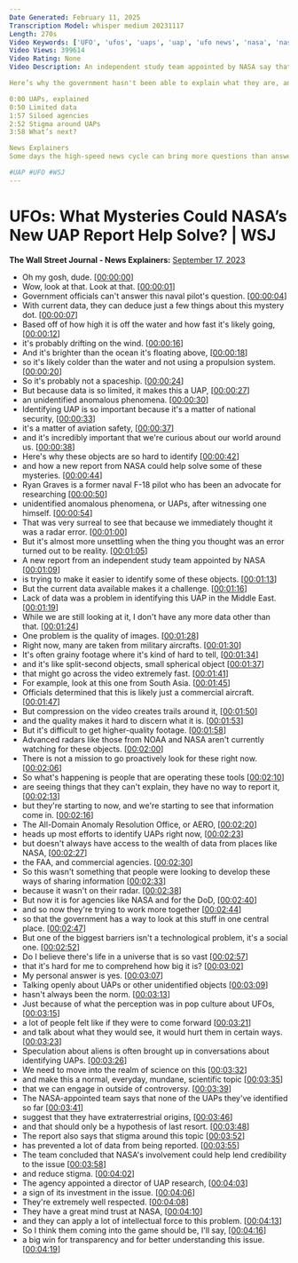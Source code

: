 ```yaml
---
Date Generated: February 11, 2025
Transcription Model: whisper medium 20231117
Length: 270s
Video Keywords: ['UFO', 'ufos', 'uaps', 'uap', 'ufo news', 'nasa', 'nasa news', 'uap report', 'wsj', 'ufo report', 'unidentified anomalous phenomena', 'national security', 'aerospace', 'aviation', 'aviation safety', 'limited data', 'navy', 'navy news', 'nasa ufo', 'ufo sighting', 'uap news', 'uap meaning', 'noaa', 'aaro', 'FAA', 'All-domain Anomaly Resolution Office', 'aliens', 'unidentified objects', 'nasa uaps', 'nasa uap report', 'nasa ufo report', 'uap research', 'stigma around ufos', 'ufo research', 'siloed agencies', 'alien', 'nasa uap', 'nasa ufo news', 'usnews']
Video Views: 399614
Video Rating: None
Video Description: An independent study team appointed by NASA say that they haven’t found evidence of “extraterrestrial” unidentified anomalous phenomena, or UAPs, but a number of these discoveries are still a mystery.

Here’s why the government hasn't been able to explain what they are, and why NASA’s involvement could be a big step.

0:00 UAPs, explained
0:50 Limited data
1:57 Siloed agencies
2:52 Stigma around UAPs
3:58 What’s next?

News Explainers
Some days the high-speed news cycle can bring more questions than answers. WSJ’s news explainers break down the day's biggest stories into bite-size pieces to help you make sense of the news.

#UAP #UFO #WSJ
---
```


# UFOs: What Mysteries Could NASA’s New UAP Report Help Solve? | WSJ
**The Wall Street Journal - News Explainers:** [September 17, 2023](https://www.youtube.com/watch?v=RKnXUlwdG6w)
*  Oh my gosh, dude. [[00:00:00](https://www.youtube.com/watch?v=RKnXUlwdG6w&t=0.0s)]
*  Wow, look at that. Look at that. [[00:00:01](https://www.youtube.com/watch?v=RKnXUlwdG6w&t=1.6s)]
*  Government officials can't answer this naval pilot's question. [[00:00:04](https://www.youtube.com/watch?v=RKnXUlwdG6w&t=4.24s)]
*  With current data, they can deduce just a few things about this mystery dot. [[00:00:07](https://www.youtube.com/watch?v=RKnXUlwdG6w&t=7.68s)]
*  Based off of how high it is off the water and how fast it's likely going, [[00:00:12](https://www.youtube.com/watch?v=RKnXUlwdG6w&t=12.32s)]
*  it's probably drifting on the wind. [[00:00:16](https://www.youtube.com/watch?v=RKnXUlwdG6w&t=16.32s)]
*  And it's brighter than the ocean it's floating above, [[00:00:18](https://www.youtube.com/watch?v=RKnXUlwdG6w&t=18.240000000000002s)]
*  so it's likely colder than the water and not using a propulsion system. [[00:00:20](https://www.youtube.com/watch?v=RKnXUlwdG6w&t=20.48s)]
*  So it's probably not a spaceship. [[00:00:24](https://www.youtube.com/watch?v=RKnXUlwdG6w&t=24.64s)]
*  But because data is so limited, it makes this a UAP, [[00:00:27](https://www.youtube.com/watch?v=RKnXUlwdG6w&t=27.2s)]
*  an unidentified anomalous phenomena. [[00:00:30](https://www.youtube.com/watch?v=RKnXUlwdG6w&t=30.64s)]
*  Identifying UAP is so important because it's a matter of national security, [[00:00:33](https://www.youtube.com/watch?v=RKnXUlwdG6w&t=33.519999999999996s)]
*  it's a matter of aviation safety, [[00:00:37](https://www.youtube.com/watch?v=RKnXUlwdG6w&t=37.36s)]
*  and it's incredibly important that we're curious about our world around us. [[00:00:38](https://www.youtube.com/watch?v=RKnXUlwdG6w&t=38.96s)]
*  Here's why these objects are so hard to identify [[00:00:42](https://www.youtube.com/watch?v=RKnXUlwdG6w&t=42.16s)]
*  and how a new report from NASA could help solve some of these mysteries. [[00:00:44](https://www.youtube.com/watch?v=RKnXUlwdG6w&t=44.8s)]
*  Ryan Graves is a former naval F-18 pilot who has been an advocate for researching [[00:00:50](https://www.youtube.com/watch?v=RKnXUlwdG6w&t=50.0s)]
*  unidentified anomalous phenomena, or UAPs, after witnessing one himself. [[00:00:54](https://www.youtube.com/watch?v=RKnXUlwdG6w&t=54.96s)]
*  That was very surreal to see that because we immediately thought it was a radar error. [[00:01:00](https://www.youtube.com/watch?v=RKnXUlwdG6w&t=60.0s)]
*  But it's almost more unsettling when the thing you thought was an error turned out to be reality. [[00:01:05](https://www.youtube.com/watch?v=RKnXUlwdG6w&t=65.04s)]
*  A new report from an independent study team appointed by NASA [[00:01:09](https://www.youtube.com/watch?v=RKnXUlwdG6w&t=69.92s)]
*  is trying to make it easier to identify some of these objects. [[00:01:13](https://www.youtube.com/watch?v=RKnXUlwdG6w&t=73.36s)]
*  But the current data available makes it a challenge. [[00:01:16](https://www.youtube.com/watch?v=RKnXUlwdG6w&t=76.56s)]
*  Lack of data was a problem in identifying this UAP in the Middle East. [[00:01:19](https://www.youtube.com/watch?v=RKnXUlwdG6w&t=79.84s)]
*  While we are still looking at it, I don't have any more data other than that. [[00:01:24](https://www.youtube.com/watch?v=RKnXUlwdG6w&t=84.39999999999999s)]
*  One problem is the quality of images. [[00:01:28](https://www.youtube.com/watch?v=RKnXUlwdG6w&t=88.47999999999999s)]
*  Right now, many are taken from military aircrafts. [[00:01:30](https://www.youtube.com/watch?v=RKnXUlwdG6w&t=90.8s)]
*  It's often grainy footage where it's kind of hard to tell, [[00:01:34](https://www.youtube.com/watch?v=RKnXUlwdG6w&t=94.08s)]
*  and it's like split-second objects, small spherical object [[00:01:37](https://www.youtube.com/watch?v=RKnXUlwdG6w&t=97.91999999999999s)]
*  that might go across the video extremely fast. [[00:01:41](https://www.youtube.com/watch?v=RKnXUlwdG6w&t=101.91999999999999s)]
*  For example, look at this one from South Asia. [[00:01:45](https://www.youtube.com/watch?v=RKnXUlwdG6w&t=105.11999999999999s)]
*  Officials determined that this is likely just a commercial aircraft. [[00:01:47](https://www.youtube.com/watch?v=RKnXUlwdG6w&t=107.36s)]
*  But compression on the video creates trails around it, [[00:01:50](https://www.youtube.com/watch?v=RKnXUlwdG6w&t=110.88s)]
*  and the quality makes it hard to discern what it is. [[00:01:53](https://www.youtube.com/watch?v=RKnXUlwdG6w&t=113.75999999999999s)]
*  But it's difficult to get higher-quality footage. [[00:01:58](https://www.youtube.com/watch?v=RKnXUlwdG6w&t=118.08s)]
*  Advanced radars like those from NOAA and NASA aren't currently watching for these objects. [[00:02:00](https://www.youtube.com/watch?v=RKnXUlwdG6w&t=120.96s)]
*  There is not a mission to go proactively look for these right now. [[00:02:06](https://www.youtube.com/watch?v=RKnXUlwdG6w&t=126.96s)]
*  So what's happening is people that are operating these tools [[00:02:10](https://www.youtube.com/watch?v=RKnXUlwdG6w&t=130.72s)]
*  are seeing things that they can't explain, they have no way to report it, [[00:02:13](https://www.youtube.com/watch?v=RKnXUlwdG6w&t=133.92s)]
*  but they're starting to now, and we're starting to see that information come in. [[00:02:16](https://www.youtube.com/watch?v=RKnXUlwdG6w&t=136.72s)]
*  The All-Domain Anomaly Resolution Office, or AERO, [[00:02:20](https://www.youtube.com/watch?v=RKnXUlwdG6w&t=140.24s)]
*  heads up most efforts to identify UAPs right now, [[00:02:23](https://www.youtube.com/watch?v=RKnXUlwdG6w&t=143.84s)]
*  but doesn't always have access to the wealth of data from places like NASA, [[00:02:27](https://www.youtube.com/watch?v=RKnXUlwdG6w&t=147.04000000000002s)]
*  the FAA, and commercial agencies. [[00:02:30](https://www.youtube.com/watch?v=RKnXUlwdG6w&t=150.64000000000001s)]
*  So this wasn't something that people were looking to develop these ways of sharing information [[00:02:33](https://www.youtube.com/watch?v=RKnXUlwdG6w&t=153.28s)]
*  because it wasn't on their radar. [[00:02:38](https://www.youtube.com/watch?v=RKnXUlwdG6w&t=158.32000000000002s)]
*  But now it is for agencies like NASA and for the DoD, [[00:02:40](https://www.youtube.com/watch?v=RKnXUlwdG6w&t=160.16000000000003s)]
*  and so now they're trying to work more together [[00:02:44](https://www.youtube.com/watch?v=RKnXUlwdG6w&t=164.4s)]
*  so that the government has a way to look at this stuff in one central place. [[00:02:47](https://www.youtube.com/watch?v=RKnXUlwdG6w&t=167.6s)]
*  But one of the biggest barriers isn't a technological problem, it's a social one. [[00:02:52](https://www.youtube.com/watch?v=RKnXUlwdG6w&t=172.0s)]
*  Do I believe there's life in a universe that is so vast [[00:02:57](https://www.youtube.com/watch?v=RKnXUlwdG6w&t=177.04s)]
*  that it's hard for me to comprehend how big it is? [[00:03:02](https://www.youtube.com/watch?v=RKnXUlwdG6w&t=182.4s)]
*  My personal answer is yes. [[00:03:07](https://www.youtube.com/watch?v=RKnXUlwdG6w&t=187.68s)]
*  Talking openly about UAPs or other unidentified objects [[00:03:09](https://www.youtube.com/watch?v=RKnXUlwdG6w&t=189.92s)]
*  hasn't always been the norm. [[00:03:13](https://www.youtube.com/watch?v=RKnXUlwdG6w&t=193.92s)]
*  Just because of what the perception was in pop culture about UFOs, [[00:03:15](https://www.youtube.com/watch?v=RKnXUlwdG6w&t=195.6s)]
*  a lot of people felt like if they were to come forward [[00:03:21](https://www.youtube.com/watch?v=RKnXUlwdG6w&t=201.35999999999999s)]
*  and talk about what they would see, it would hurt them in certain ways. [[00:03:23](https://www.youtube.com/watch?v=RKnXUlwdG6w&t=203.92s)]
*  Speculation about aliens is often brought up in conversations about identifying UAPs. [[00:03:26](https://www.youtube.com/watch?v=RKnXUlwdG6w&t=206.64s)]
*  We need to move into the realm of science on this [[00:03:32](https://www.youtube.com/watch?v=RKnXUlwdG6w&t=212.16s)]
*  and make this a normal, everyday, mundane, scientific topic [[00:03:35](https://www.youtube.com/watch?v=RKnXUlwdG6w&t=215.92s)]
*  that we can engage in outside of controversy. [[00:03:39](https://www.youtube.com/watch?v=RKnXUlwdG6w&t=219.04s)]
*  The NASA-appointed team says that none of the UAPs they've identified so far [[00:03:41](https://www.youtube.com/watch?v=RKnXUlwdG6w&t=221.76s)]
*  suggest that they have extraterrestrial origins, [[00:03:46](https://www.youtube.com/watch?v=RKnXUlwdG6w&t=226.0s)]
*  and that should only be a hypothesis of last resort. [[00:03:48](https://www.youtube.com/watch?v=RKnXUlwdG6w&t=228.72s)]
*  The report also says that stigma around this topic [[00:03:52](https://www.youtube.com/watch?v=RKnXUlwdG6w&t=232.07999999999998s)]
*  has prevented a lot of data from being reported. [[00:03:55](https://www.youtube.com/watch?v=RKnXUlwdG6w&t=235.04s)]
*  The team concluded that NASA's involvement could help lend credibility to the issue [[00:03:58](https://www.youtube.com/watch?v=RKnXUlwdG6w&t=238.16s)]
*  and reduce stigma. [[00:04:02](https://www.youtube.com/watch?v=RKnXUlwdG6w&t=242.39999999999998s)]
*  The agency appointed a director of UAP research, [[00:04:03](https://www.youtube.com/watch?v=RKnXUlwdG6w&t=243.6s)]
*  a sign of its investment in the issue. [[00:04:06](https://www.youtube.com/watch?v=RKnXUlwdG6w&t=246.88s)]
*  They're extremely well respected. [[00:04:08](https://www.youtube.com/watch?v=RKnXUlwdG6w&t=248.88s)]
*  They have a great mind trust at NASA, [[00:04:10](https://www.youtube.com/watch?v=RKnXUlwdG6w&t=250.24s)]
*  and they can apply a lot of intellectual force to this problem. [[00:04:13](https://www.youtube.com/watch?v=RKnXUlwdG6w&t=253.35999999999999s)]
*  So I think them coming into the game should be, I'll say, [[00:04:16](https://www.youtube.com/watch?v=RKnXUlwdG6w&t=256.32s)]
*  a big win for transparency and for better understanding this issue. [[00:04:19](https://www.youtube.com/watch?v=RKnXUlwdG6w&t=259.84s)]
